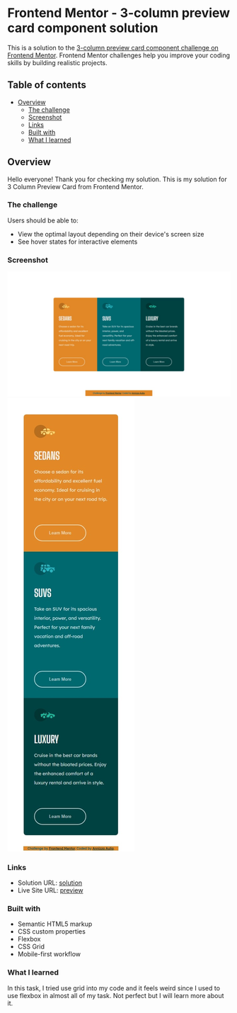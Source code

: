 # Frontend Mentor - 3-column preview card component solution

This is a solution to the [3-column preview card component challenge on Frontend Mentor](https://www.frontendmentor.io/challenges/3column-preview-card-component-pH92eAR2-). Frontend Mentor challenges help you improve your coding skills by building realistic projects. 

## Table of contents

- [Overview](#overview)
  - [The challenge](#the-challenge)
  - [Screenshot](#screenshot)
  - [Links](#links)
  - [Built with](#built-with)
  - [What I learned](#what-i-learned)

## Overview

Hello everyone! Thank you for checking my solution. This is my solution for 3 Column Preview Card from Frontend Mentor.

### The challenge

Users should be able to:

- View the optimal layout depending on their device's screen size
- See hover states for interactive elements

### Screenshot

![Desktop view](./screenshots/desktop-view.jpeg)
![Mobile view](./screenshots/mobile-view.jpeg)

### Links

- Solution URL: [solution](https://your-solution-url.com)
- Live Site URL: [preview](https://3-column-preview-card-powreze.netlify.app/)

### Built with

- Semantic HTML5 markup
- CSS custom properties
- Flexbox
- CSS Grid
- Mobile-first workflow

### What I learned

In this task, I tried use grid into my code and it feels weird since I used to use flexbox in almost all of my task. Not perfect but I will learn more about it.